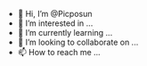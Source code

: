 - 👋 Hi, I’m @Picposun
- 👀 I’m interested in ...
- 🌱 I’m currently learning ...
- 💞️ I’m looking to collaborate on ...
- 📫 How to reach me ...

<!---
Picposun/Picposun is a ✨ special ✨ repository because its `README.md` (this file) appears on your GitHub profile.
You can click the Preview link to take a look at your changes.
--->
